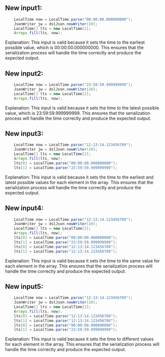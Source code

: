 ## New input1:
```java
    LocalTime now = LocalTime.parse("00:00:00.000000000");
    JsonWriter jw = dslJson.newWriter(20);
    LocalTime[] lts = new LocalTime[2];
    Arrays.fill(lts, now);
```
Explanation: This input is valid because it sets the time to the earliest possible value, which is 00:00:00.000000000. This ensures that the serialization process will handle the time correctly and produce the expected output.

## New input2:
```java
    LocalTime now = LocalTime.parse("23:59:59.999999999");
    JsonWriter jw = dslJson.newWriter(20);
    LocalTime[] lts = new LocalTime[2];
    Arrays.fill(lts, now);
```
Explanation: This input is valid because it sets the time to the latest possible value, which is 23:59:59.999999999. This ensures that the serialization process will handle the time correctly and produce the expected output.

## New input3:
```java
    LocalTime now = LocalTime.parse("12:13:14.123456789");
    JsonWriter jw = dslJson.newWriter(20);
    LocalTime[] lts = new LocalTime[2];
    Arrays.fill(lts, now);
    lts[0] = LocalTime.parse("00:00:00.000000000");
    lts[1] = LocalTime.parse("23:59:59.999999999");
```
Explanation: This input is valid because it sets the time to the earliest and latest possible values for each element in the array. This ensures that the serialization process will handle the time correctly and produce the expected output.

## New input4:
```java
    LocalTime now = LocalTime.parse("12:13:14.123456789");
    JsonWriter jw = dslJson.newWriter(20);
    LocalTime[] lts = new LocalTime[2];
    Arrays.fill(lts, now);
    lts[0] = LocalTime.parse("00:00:00.000000000");
    lts[1] = LocalTime.parse("23:59:59.999999999");
    lts[0] = LocalTime.parse("12:13:14.123456789");
    lts[1] = LocalTime.parse("12:13:14.123456789");
```
Explanation: This input is valid because it sets the time to the same value for each element in the array. This ensures that the serialization process will handle the time correctly and produce the expected output.

## New input5:
```java
    LocalTime now = LocalTime.parse("12:13:14.123456789");
    JsonWriter jw = dslJson.newWriter(20);
    LocalTime[] lts = new LocalTime[2];
    Arrays.fill(lts, now);
    lts[0] = LocalTime.parse("12:13:14.123456789");
    lts[1] = LocalTime.parse("12:13:14.123456789");
    lts[0] = LocalTime.parse("00:00:00.000000000");
    lts[1] = LocalTime.parse("23:59:59.999999999");
```
Explanation: This input is valid because it sets the time to different values for each element in the array. This ensures that the serialization process will handle the time correctly and produce the expected output.
